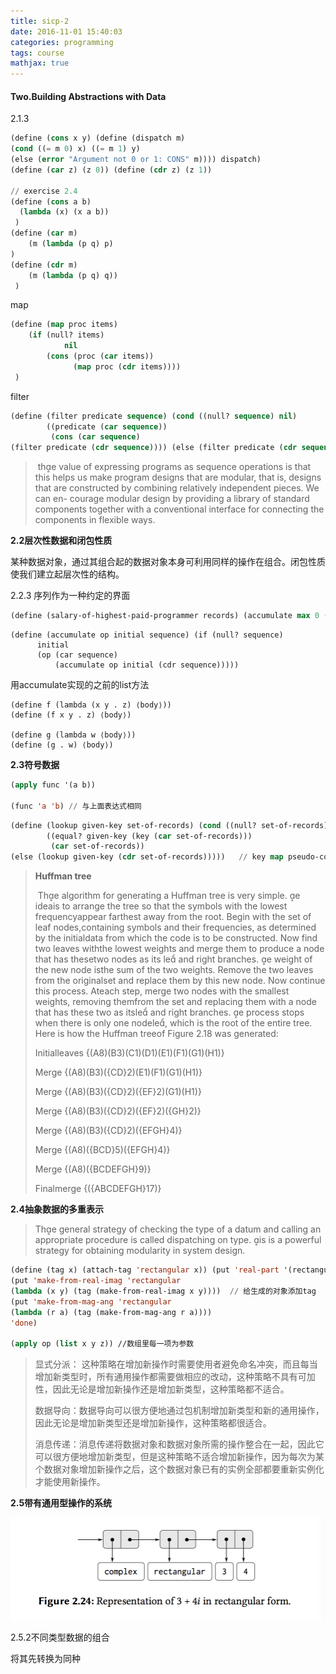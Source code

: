 ```yaml
---
title: sicp-2
date: 2016-11-01 15:40:03
categories: programming
tags: course
mathjax: true
---
```


#### Two.Building Abstractions with Data

2.1.3

```lisp
(define (cons x y) (define (dispatch m)
(cond ((= m 0) x) ((= m 1) y)
(else (error "Argument not 0 or 1: CONS" m)))) dispatch)
(define (car z) (z 0)) (define (cdr z) (z 1))

// exercise 2.4
(define (cons a b)
  (lambda (x) (x a b))
 )
(define (car m)
 	(m (lambda (p q) p) 
)
(define (cdr m)
 	(m (lambda (p q) q)) 
 )
```

map

<!--more-->

```lisp
(define (map proc items)
 	(if (null? items)
        	nil
        (cons (proc (car items))
              (map proc (cdr items)))) 
 )
```

filter

```lisp
(define (filter predicate sequence) (cond ((null? sequence) nil)
        ((predicate (car sequence))
         (cons (car sequence)
(filter predicate (cdr sequence)))) (else (filter predicate (cdr sequence)))))
```

> ​	
> the value of expressing programs as sequence operations is that this
> helps us make program designs that are modular, that is, designs that
> are constructed by combining relatively independent pieces. We can en-
> courage modular design by providing a library of standard components
> together with a conventional interface for connecting the components
> in flexible ways.

**2.2层次性数据和闭包性质**

某种数据对象，通过其组合起的数据对象本身可利用同样的操作在组合。闭包性质使我们建立起层次性的结构。

2.2.3 序列作为一种约定的界面

```lisp
(define (salary-of-highest-paid-programmer records) (accumulate max 0 (map salary (filter programmer? records))))
```

```
(define (accumulate op initial sequence) (if (null? sequence)
      initial
      (op (car sequence)
          (accumulate op initial (cdr sequence)))))
```

用accumulate实现的之前的list方法

```
(define f (lambda (x y . z) ⟨body⟩))
(define (f x y . z) ⟨body⟩)

(define g (lambda w ⟨body⟩))
(define (g . w) ⟨body⟩)
```

**2.3符号数据**

```lisp
(apply func '(a b))

(func 'a 'b) // 与上面表达式相同
```
```lisp
(define (lookup given-key set-of-records) (cond ((null? set-of-records) false)
        ((equal? given-key (key (car set-of-records)))
         (car set-of-records))
(else (lookup given-key (cdr set-of-records)))))   // key map pseudo-code
```

> **Huffman tree**
>
> ​	The algorithm for generating a Huffman tree is very simple. e ideais to arrange the tree so that the symbols with the lowest frequencyappear farthest away from the root. Begin with the set of leaf nodes,containing symbols and their frequencies, as determined by the initialdata from which the code is to be constructed. Now find two leaves withthe lowest weights and merge them to produce a node that has thesetwo nodes as its le and right branches. e weight of the new node isthe sum of the two weights. Remove the two leaves from the originalset and replace them by this new node. Now continue this process. Ateach step, merge two nodes with the smallest weights, removing themfrom the set and replacing them with a node that has these two as itsle and right branches. e process stops when there is only one nodele, which is the root of the entire tree. Here is how the Huffman treeof Figure 2.18 was generated:
>
> Initialleaves {(A8)(B3)(C1)(D1)(E1)(F1)(G1)(H1)}
>
> Merge {(A8)(B3)({CD}2)(E1)(F1)(G1)(H1)}
>
> Merge {(A8)(B3)({CD}2)({EF}2)(G1)(H1)}
>
> Merge {(A8)(B3)({CD}2)({EF}2)({GH}2)}
>
> Merge {(A8)(B3)({CD}2)({EFGH}4)}
>
> Merge {(A8)({BCD}5)({EFGH}4)}
>
> Merge {(A8)({BCDEFGH}9)}
>
> Finalmerge {({ABCDEFGH}17)}

**2.4抽象数据的多重表示**

> The general strategy of checking the type of a datum and calling an
> appropriate procedure is called dispatching on type. is is a powerful
> strategy for obtaining modularity in system design.	

```lisp
(define (tag x) (attach-tag 'rectangular x)) (put 'real-part '(rectangular) real-part) (put 'imag-part '(rectangular) imag-part) (put 'magnitude '(rectangular) magnitude) (put 'angle '(rectangular) angle)
(put 'make-from-real-imag 'rectangular
(lambda (x y) (tag (make-from-real-imag x y))))  // 给生成的对象添加tag
(put 'make-from-mag-ang 'rectangular   
(lambda (r a) (tag (make-from-mag-ang r a))))
'done)  

(apply op (list x y z)) //数组里每一项为参数
```

> 显式分派： 这种策略在增加新操作时需要使用者避免命名冲突，而且每当增加新类型时，所有通用操作都需要做相应的改动，这种策略不具有可加性，因此无论是增加新操作还是增加新类型，这种策略都不适合。
>
> 数据导向：数据导向可以很方便地通过包机制增加新类型和新的通用操作，因此无论是增加新类型还是增加新操作，这种策略都很适合。
>
> 消息传递：消息传递将数据对象和数据对象所需的操作整合在一起，因此它可以很方便地增加新类型，但是这种策略不适合增加新操作，因为每次为某个数据对象增加新操作之后，这个数据对象已有的实例全部都要重新实例化才能使用新操作。



**2.5带有通用型操作的系统**

![2-5MultilayerData](https://github.com/BaichuanWu/prictures/raw/master/sicp/2-5MultilayerData.png)

2.5.2不同类型数据的组合

将其先转换为同种
